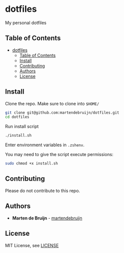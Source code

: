 # dotfiles

My personal dotfiles

## Table of Contents

- [dotfiles](#dotfiles)
  - [Table of Contents](#table-of-contents)
  - [Install](#install)
  - [Contributing](#contributing)
  - [Authors](#authors)
  - [License](#license)

## Install

Clone the repo. Make sure to clone into `$HOME/`

```sh
git clone git@github.com:martendebruijn/dotfiles.git
cd dotfiles
```

Run install script

```sh
./install.sh
```

Enter environment variables in `.zshenv`.

You may need to give the script execute permissions:

```sh
sudo chmod +x install.sh
```

## Contributing

Please do not contribute to this repo.

## Authors

- **Marten de Bruijn** - [martendebruijn](https://github.com/martendebruijn)

## License

MIT License, see [LICENSE](/LICENSE)
